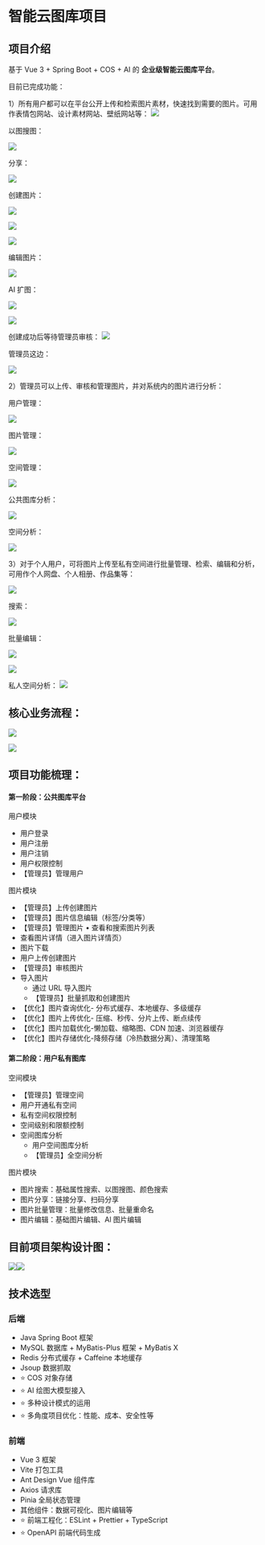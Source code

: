 # 智能云图库项目
## 项目介绍
基于 Vue 3 + Spring Boot + COS + AI 的 **企业级智能云图库平台**。

目前已完成功能：

1）所有用户都可以在平台公开上传和检索图片素材，快速找到需要的图片。可用作表情包网站、设计素材网站、壁纸网站等：
![](https://cdn.nlark.com/yuque/0/2025/png/54930720/1744039257745-c3b0f4de-e3c0-4f6c-9853-ed3e37b09656.png)

以图搜图：

![](https://cdn.nlark.com/yuque/0/2025/png/54930720/1744039288010-8aa08c87-5379-4645-8f6c-731f33a67841.png)

分享：

![](https://cdn.nlark.com/yuque/0/2025/png/54930720/1744039302566-35237b6e-0caf-4d61-ae04-d884cbf743a3.png)

创建图片：

![](https://cdn.nlark.com/yuque/0/2025/png/54930720/1744039312213-73014bb1-2b6c-4643-8b08-8665fbc6e174.png)

![](https://cdn.nlark.com/yuque/0/2025/png/54930720/1744039362948-7f6a4682-dd5e-42d7-a404-77be4737d43f.png)

![](https://cdn.nlark.com/yuque/0/2025/png/54930720/1744039382499-45b80260-598c-4dbd-b2a9-1bc6517aea37.png)

编辑图片：

![](https://cdn.nlark.com/yuque/0/2025/png/54930720/1744039417832-2ced4821-5e15-4eeb-ac38-617231276238.png)

AI 扩图：

![](https://cdn.nlark.com/yuque/0/2025/png/54930720/1744039429437-ff497fdf-8a8e-4c45-9f66-ab809da74374.png)

![](https://cdn.nlark.com/yuque/0/2025/png/54930720/1744039437149-7237a66c-3850-43b6-aa09-7844e0246338.png)

创建成功后等待管理员审核：
![](https://cdn.nlark.com/yuque/0/2025/png/54930720/1744039446422-fcce864f-bad2-4bba-a830-8a4a219e0550.png)

管理员这边：

![](https://cdn.nlark.com/yuque/0/2025/png/54930720/1744039450529-7e896f8e-7d37-44eb-9ed2-69c698bcab1e.png)

2）管理员可以上传、审核和管理图片，并对系统内的图片进行分析：

用户管理：

![](https://cdn.nlark.com/yuque/0/2025/png/54930720/1744039456800-b6c56fc1-4286-4910-8c77-47f4b6d8d181.png)

图片管理：

![](https://cdn.nlark.com/yuque/0/2025/png/54930720/1744039477739-ef2cd677-44d3-4cda-ad27-180cd93f50e8.png)

空间管理：

![](https://cdn.nlark.com/yuque/0/2025/png/54930720/1744039485139-6a532863-e21c-4a38-9d5e-49cfd7673f50.png)

公共图库分析：

![](https://cdn.nlark.com/yuque/0/2025/png/54930720/1744039491773-114ec397-9e1c-4cfc-ac66-05925dff7121.png)

空间分析：

![](https://cdn.nlark.com/yuque/0/2025/png/54930720/1744039499992-d0f250eb-ea7f-4e34-9936-a5c8be0e1443.png)

3）对于个人用户，可将图片上传至私有空间进行批量管理、检索、编辑和分析，可用作个人网盘、个人相册、作品集等：

![](https://cdn.nlark.com/yuque/0/2025/png/54930720/1744039511373-f7334c5b-0f81-40dc-9993-615ada5ba1e0.png)

搜索：

![](https://cdn.nlark.com/yuque/0/2025/png/54930720/1744039515152-e060dfd5-8954-4455-bc18-da45b7f94165.png)

批量编辑：

![](https://cdn.nlark.com/yuque/0/2025/png/54930720/1744039531811-1663ecff-02c7-4333-b67d-3e56a1fc8f53.png)

![](https://cdn.nlark.com/yuque/0/2025/png/54930720/1744039544529-09999350-b68c-48af-8bd1-22eb4bdad891.png)

私人空间分析：
![](https://cdn.nlark.com/yuque/0/2025/png/54930720/1744039558472-a25ae5b2-cf78-49b3-b8b8-94b3bb83f479.png)

## 核心业务流程：
![](https://cdn.nlark.com/yuque/0/2025/png/54930720/1744039570159-4f4263ba-6e67-43e8-a4c2-9d62015d47a6.png)

![](https://cdn.nlark.com/yuque/0/2025/png/54930720/1744039577403-a2f4722b-129a-42e2-8a8b-73f5c6cc7e68.png)
## 项目功能梳理：
#### 第一阶段：公共图库平台
用户模块 

+ 用户登录 
+ 用户注册 
+ 用户注销 
+ 用户权限控制 
+ 【管理员】管理用户

图片模块 

+ 【管理员】上传创建图片
+ 【管理员】图片信息编辑（标签/分类等）
+ 【管理员】管理图片 • 查看和搜索图片列表 
+ 查看图片详情（进入图片详情页）
+ 图片下载 
+ 用户上传创建图片 
+ 【管理员】审核图片 
+ 导入图片 
    - 通过 URL 导入图片 
    - 【管理员】批量抓取和创建图片
+ 【优化】图片查询优化- 分布式缓存、本地缓存、多级缓存 
+ 【优化】图片上传优化- 压缩、秒传、分片上传、断点续传 
+ 【优化】图片加载优化-懒加载、缩略图、CDN 加速、浏览器缓存 
+ 【优化】图片存储优化-降频存储（冷热数据分离）、清理策略

#### 第二阶段：用户私有图库
空间模块 

+ 【管理员】管理空间 
+ 用户开通私有空间 
+ 私有空间权限控制 
+ 空间级别和限额控制  
+ 空间图库分析 
    - 用户空间图库分析 
    - 【管理员】全空间分析

图片模块  

+ 图片搜索：基础属性搜索、以图搜图、颜色搜索 
+ 图片分享：链接分享、扫码分享 
+ 图片批量管理：批量修改信息、批量重命名 
+ 图片编辑：基础图片编辑、Al 图片编辑

## 目前项目架构设计图：
![](/Users/suer/Downloads/1732691889100-e562c709-cffa-477d-9329-1dc5ac1d35c8-20241204144304741-20241204145344935-20241204145354234.png)![](https://cdn.nlark.com/yuque/0/2025/png/54930720/1744039590067-735e7aca-1e01-4191-bf82-f9c3862a90ac.png)

## 技术选型
### 后端
+ Java Spring Boot 框架
+ MySQL 数据库 + MyBatis-Plus 框架 + MyBatis X 
+ Redis 分布式缓存 + Caffeine 本地缓存
+ Jsoup 数据抓取
+ ⭐️ COS 对象存储
+ ⭐️ AI 绘图大模型接入
+ ⭐️ 多种设计模式的运用
+ ⭐️ 多角度项目优化：性能、成本、安全性等

### 前端
+ Vue 3 框架
+ Vite 打包工具
+ Ant Design Vue 组件库
+ Axios 请求库
+ Pinia 全局状态管理
+ 其他组件：数据可视化、图片编辑等
+ ⭐️ 前端工程化：ESLint + Prettier + TypeScript
+ ⭐️ OpenAPI 前端代码生成

